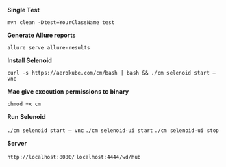 
**Single Test**

`mvn clean -Dtest=YourClassName test`

**Generate Allure reports**

`allure serve allure-results`


**Install Selenoid**

`curl -s https://aerokube.com/cm/bash | bash && ./cm selenoid start — vnc
`

**Mac give execution permissions to binary**

`chmod +x cm`

**Run Selenoid**

`./cm selenoid start — vnc` 
`./cm selenoid-ui start`
`./cm selenoid-ui stop`

**Server**

`http://localhost:8080/`
`localhost:4444/wd/hub`